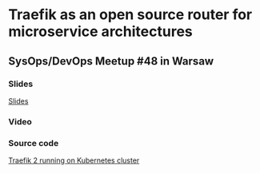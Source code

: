 # Traefik as an open source router for microservice architectures

## SysOps/DevOps Meetup #48 in Warsaw

### Slides

[Slides](https://www.slideshare.net/jakubhajekcometari/traefik-as-an-open-source-edge-router-for-microservice-architectures)

### Video

### Source code

[Traefik 2 running on Kubernetes cluster](https://github.com/jakubhajek/traefik-kubernetescrd)
